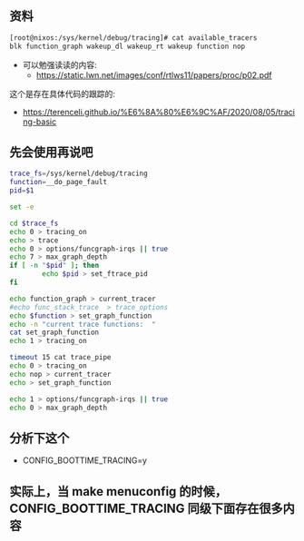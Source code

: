 ## 资料
```txt
[root@nixos:/sys/kernel/debug/tracing]# cat available_tracers
blk function_graph wakeup_dl wakeup_rt wakeup function nop
```
- 可以勉强读读的内容:
  - https://static.lwn.net/images/conf/rtlws11/papers/proc/p02.pdf

这个是存在具体代码的跟踪的:
- https://terenceli.github.io/%E6%8A%80%E6%9C%AF/2020/08/05/tracing-basic

## 先会使用再说吧

```sh
trace_fs=/sys/kernel/debug/tracing
function=__do_page_fault
pid=$1

set -e

cd $trace_fs
echo 0 > tracing_on
echo > trace
echo 0 > options/funcgraph-irqs || true
echo 7 > max_graph_depth
if [ -n "$pid" ]; then
        echo $pid > set_ftrace_pid
fi

echo function_graph > current_tracer
#echo func_stack_trace  > trace_options
echo $function > set_graph_function
echo -n "current trace functions:  "
cat set_graph_function
echo 1 > tracing_on

timeout 15 cat trace_pipe
echo 0 > tracing_on
echo nop > current_tracer
echo > set_graph_function

echo 1 > options/funcgraph-irqs || true
echo 0 > max_graph_depth
```

## 分析下这个
- CONFIG_BOOTTIME_TRACING=y

## 实际上，当 make menuconfig 的时候， CONFIG_BOOTTIME_TRACING 同级下面存在很多内容

